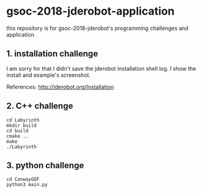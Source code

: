 # gsoc-2018-jderobot-application
this repository is for gsoc-2018-jderobot's programming challenges and application

## 1. installation challenge

I am sorry for that I didn't save the jderobot installation shell log. I show the install and example's screenshot.

References: http://jderobot.org/Installation

## 2. C++ challenge

```
cd Labyrinth
mkdir build
cd build
cmake ..
make
./Labyrinth
```

## 3. python challenge

```
cd ConwayGOF
python3 main.py
```
